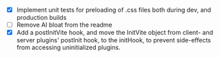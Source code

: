 - [x] Implement unit tests for preloading of .css files both during dev, and production builds
- [ ] Remove AI bloat from the readme
- [x] Add a postInitVite hook, and move the InitVite object from client- and server plugins' postInit hook, to the initHook, to prevent side-effects from accessing uninitialized plugins.